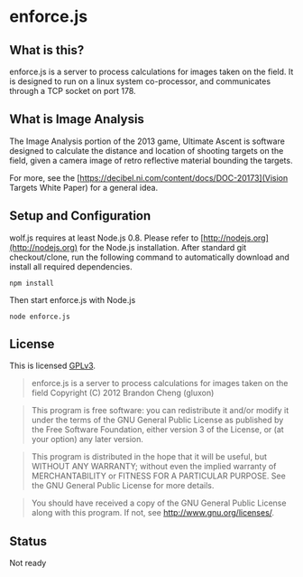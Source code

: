 enforce.js
==========

What is this?
-------------
enforce.js is a server to process calculations for images taken on the field. It is
designed to run on a linux system co-processor, and communicates through a TCP
socket on port 178.

What is Image Analysis
----------------------
The Image Analysis portion of the 2013 game, Ultimate Ascent is software designed to
calculate the distance and location of shooting targets on the field, given a camera
image of retro reflective material bounding the targets.

For more, see the [https://decibel.ni.com/content/docs/DOC-20173](Vision Targets White
Paper) for a general idea.

Setup and Configuration
-----------------------
wolf.js requires at least Node.js 0.8. Please refer to [http://nodejs.org](http://nodejs.org)
for the Node.js installation. After standard git checkout/clone, run the following command to
automatically download and install all required dependencies.

```
npm install
```

Then start enforce.js with Node.js

```
node enforce.js
```

License
-------
This is licensed [GPLv3](http://www.gnu.org/licenses/gpl.html).

> enforce.js is a server to process calculations for images taken on the field
> Copyright (C) 2012 Brandon Cheng (gluxon)

> This program is free software: you can redistribute it and/or modify
> it under the terms of the GNU General Public License as published by
> the Free Software Foundation, either version 3 of the License, or
> (at your option) any later version.

> This program is distributed in the hope that it will be useful,
> but WITHOUT ANY WARRANTY; without even the implied warranty of
> MERCHANTABILITY or FITNESS FOR A PARTICULAR PURPOSE.  See the
> GNU General Public License for more details.

> You should have received a copy of the GNU General Public License
> along with this program.  If not, see <http://www.gnu.org/licenses/>.

Status
------------
Not ready